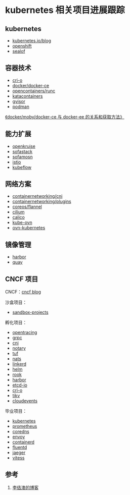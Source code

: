 <!-- toc -->
# kubernetes 相关项目进展跟踪

## kubernetes

* [kubernetes.io/blog](https://kubernetes.io/blog/)
* [openshift](https://www.openshift.com/)
* [sealof](https://sealyun.com/)

## 容器技术

* [cri-o](https://cri-o.io/)
* [docker/docker-ce](https://github.com/docker/docker-ce/releases)
* [opencontainers/runc](https://github.com/opencontainers/runc/releases)
* [katacontainers](https://katacontainers.io/community/)
* [gvisor](https://gvisor.dev/blog/)
* [podman](https://podman.io/blogs/)

[《docker/moby/docker-ce 与 docker-ee 的关系和获取方法》][2]

## 能力扩展

* [openkruise](https://openkruise.io/en-us/)
* [sofastack](https://www.sofastack.tech/blog/)
* [sofamosn](https://www.sofastack.tech/projects/sofa-mosn/overview/)
* [istio](https://istio.io/blog/)
* [kubeflow](https://www.kubeflow.org/docs/about/kubeflow/)

## 网络方案

* [containernetworking/cni](https://github.com/containernetworking/cni/releases)
* [containernetworking/plugins](https://github.com/containernetworking/plugins/releases)
* [coreos/flannel](https://github.com/coreos/flannel/releases)
* [cilium](https://cilium.io/blog)
* [calico](https://www.projectcalico.org/blog/)
* [kube-ovn](https://github.com/alauda/kube-ovn)
* [ovn-kubernetes](https://github.com/ovn-org/ovn-kubernetes)

## 镜像管理

* [harbor](https://goharbor.io/blogs/)
* [quay](https://github.com/quay/quay)

## CNCF 项目

CNCF：[cncf blog](https://www.cncf.io/newsroom/blog/)

沙盒项目：

* [sandbox-projects](https://www.cncf.io/sandbox-projects/)

孵化项目：

* [opentracing](https://medium.com/opentracing)
* [grpc](https://www.grpc.io/blog/)
* [cni](https://github.com/containernetworking)
* [notary](https://github.com/theupdateframework/notary)
* [tuf](https://theupdateframework.netlify.com/)
* [nats](https://nats.io/blog/)
* [linkerd](https://linkerd.io/blog/)
* [helm](https://helm.sh/blog/)
* [rook](https://blog.rook.io/)
* [harbor](https://goharbor.io/blogs/)
* [etcd-io](https://github.com/etcd-io)
* [cri-o](https://cri-o.io/)
* [tikv](https://tikv.org/blog/)
* [cloudevents](https://github.com/cloudevents/spec)

毕业项目：

* [kubernetes](https://kubernetes.io/blog/)
* [prometheus](https://prometheus.io/blog/)
* [coredns](https://coredns.io/blog/)
* [envoy](https://blog.envoyproxy.io/)
* [containerd](https://containerd.io/)
* [fluentd](https://www.fluentd.org/blog/)
* [jaeger](https://www.jaegertracing.io/)
* [vitess](https://vitess.io/blog/)

## 参考

1. [李佶澳的博客][1]

[1]: https://www.lijiaocn.com "李佶澳的博客"
[2]: https://www.lijiaocn.com/%E9%A1%B9%E7%9B%AE/2017/07/18/docker-commnuity.html "moby、docker-ce与docker-ee"
